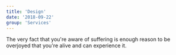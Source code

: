 ```yaml
---
title: 'Design'
date: '2018-09-22'
group: 'Services'
---
```


The very fact that you're aware of suffering is enough reason to be overjoyed that you're alive and can experience it.